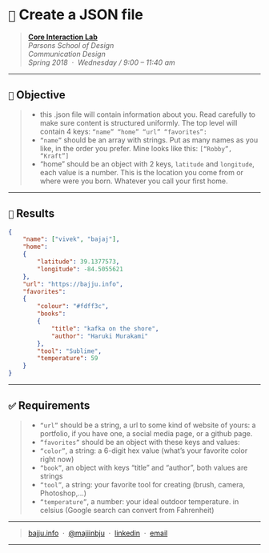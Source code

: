 # `📖` Create a JSON file
> **[Core Interaction Lab](https://github.com/majiinbju/core-interaction-2017)**<br>
> *Parsons School of Design<br>
> Communication Design<br>
> Spring 2018 &nbsp;&middot;&nbsp;
> Wednesday / 9:00 – 11:40 am*
> 
---
## `🎯` Objective
> - this .json file will contain information about you. Read carefully to make sure content is structured uniformly. The top level will contain 4 keys: `“name” “home” “url” “favorites”:`
> - `“name”` should be an array with strings. Put as many names as you like, in the order you prefer. Mine looks like this: `[“Robby”, “Kraft”]`
> - “home” should be an object with 2 keys, `latitude` and `longitude`, each value is a number. This is the location you come from or where were you born. Whatever you call your first home.
---
## `🧪` Results
```json
{
    "name": ["vivek", "bajaj"],
    "home":
    {
        "latitude": 39.1377573,
        "longitude": -84.5055621
    },
    "url": "https://bajju.info",
    "favorites":
    {
        "colour": "#fdff3c",
        "books":
        {
            "title": "kafka on the shore",
            "author": "Haruki Murakami"
        },
        "tool": "Sublime",
        "temperature": 59
    }
}
```
<!-- ![Vivek.JSON](code-snap.png) -->
---
## `✅` Requirements
> - `“url”` should be a string, a url to some kind of website of yours: a portfolio, if you have one, a social media page, or a github page.
> - `“favorites”` should be an object with these keys and values:
> - `“color”`, a string: a 6-digit hex value (what’s your favorite color right now)
> - `“book”`, an object with keys “title” and “author”, both values are strings
> - `“tool”`, a string: your favorite tool for creating (brush, camera, Photoshop,...)
> - `“temperature”`, a number: your ideal outdoor temperature. in celsius (Google search can convert from Fahrenheit)
---
> [bajju.info](https://www.bajju.info) &nbsp;&middot;&nbsp;
> [@majiinbju](https://github.com/majiinbju) &nbsp;&middot;&nbsp;
> [linkedin](https://www.linkedin.com/in/vivek-bajaj-4a8035152/) &nbsp;&middot;&nbsp;
> [email](mailto:hi@vivekbajaj.design)
---
